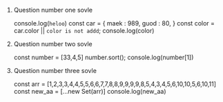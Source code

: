 1. Question number one sovle

    console.log(`heloo`)
    const car = {
        maek : 989,
        guod : 80,
    }
    const color = car.color || `color is not addd`;
    console.log(color)


2. Question number two sovle

    const number = [33,4,5]
    number.sort();
    console.log(number[1])


3. Question number three sovle

    const arr = [1,2,3,3,4,4,5,5,6,6,7,7,8,8,9,9,9,9,8,5,4,3,4,5,6,10,10,5,6,10,11]
    const new_aa = [...new Set(arr)]
    console.log(new_aa)

